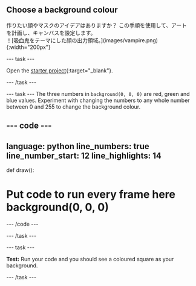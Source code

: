 ## Choose a background colour

<div style="display: flex; flex-wrap: wrap">
<div style="flex-basis: 200px; flex-grow: 1; margin-right: 15px;">
作りたい顔やマスクのアイデアはありますか？ この手順を使用して、アートを計画し、キャンバスを設定します。
</div>
<div>
！[吸血鬼をテーマにした顔の出力領域。](images/vampire.png){:width="200px"}
</div>
</div>

--- task ---

Open the [starter project](https://editor.raspberrypi.org/en/projects/make-face-starter){:target="_blank"}.

--- /task ---

--- task --- The three numbers in `background(0, 0, 0)` are red, green and blue values. Experiment with changing the numbers to any whole number between 0 and 255 to change the background colour.

--- code ---
---
language: python line_numbers: true line_number_start: 12
line_highlights: 14
---

def draw():   
# Put code to run every frame here background(0, 0, 0)

--- /code ---

--- /task ---

--- task ---

**Test:** Run your code and you should see a coloured square as your background.

--- /task ---
